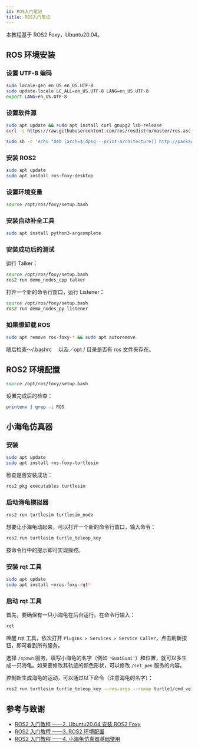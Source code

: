 ```yaml
---
id: ROS入门笔记
title: ROS入门笔记
---
```


本教程基于 ROS2 Foxy，Ubuntu20.04。

## ROS 环境安装

### 设置 UTF-8 编码

```bash
sudo locale-gen en_US en_US.UTF-8
sudo update-locale LC_ALL=en_US.UTF-8 LANG=en_US.UTF-8
export LANG=en_US.UTF-8
```

### 设置软件源

```bash
sudo apt update && sudo apt install curl gnupg2 lsb-release
curl -s https://raw.githubusercontent.com/ros/rosdistro/master/ros.asc | sudo apt-key add -
```

```bash
sudo sh -c 'echo "deb [arch=$(dpkg --print-architecture)] http://packages.ros.org/ros2/ubuntu $(lsb_release -cs) main" > /etc/apt/sources.list.d/ros2-latest.list'
```

### 安装 ROS2

```bash
sudo apt update
sudo apt install ros-foxy-desktop
```

### 设置环境变量

```bash
source /opt/ros/foxy/setup.bash
```

### 安装自动补全工具

```bash
sudo apt install python3-argcomplete
```

### 安装成功后的测试

运行 Talker：

```bash
source /opt/ros/foxy/setup.bash
ros2 run demo_nodes_cpp talker
```

打开一个新的命令行窗口，运行 Listener：

```bash
source /opt/ros/foxy/setup.bash
ros2 run demo_nodes_py listener
```

### 如果想卸载 ROS

```bash
sudo apt remove ros-foxy-* && sudo apt autoremove
```

随后检查～/.bashrc 　以及／opt / 目录是否有 ros 文件夹存在。

## ROS2 环境配置

```bash
source /opt/ros/foxy/setup.bash
```

设置完成后的检查：

```bash
printenv | grep -i ROS
```

## 小海龟仿真器

### 安装

```bash
sudo apt update
sudo apt install ros-foxy-turtlesim
```

检查是否安装成功：

```bash
ros2 pkg executables turtlesim
```

### 启动海龟模拟器

```bash
ros2 run turtlesim turtlesim_node
```

想要让小海龟动起来，可以打开一个新的命令行窗口，输入命令：

```bash
ros2 run turtlesim turtle_teleop_key
```

按命令行中的提示即可实现操控。

### 安装 rqt 工具

```bash
sudo apt update
sudo apt install ~nros-foxy-rqt*
```

### 启动 rqt 工具

首先，要确保有一只小海龟在后台运行。在命令行输入：

```bash
rqt
```

唤醒 rqt 工具，依次打开 `Plugins > Services > Service Caller`，点击刷新按钮，即可看到所有服务。

选择 `/spawn` 服务，填写小海龟的名字（例如 `'GuaiGuai'`）和位置，就可以多生成一只海龟。如果要修改其轨迹的颜色形状，可以修改 `/set_pen` 服务的内容。

控制新生成海龟的运动，可以通过以下命令（注意海龟的名字）：

```bash
ros2 run turtlesim turtle_teleop_key --ros-args --remap turtle1/cmd_vel:=guaiguai/cmd_vel
```


## 参考与致谢

- [ROS2 入门教程 ——2. Ubuntu20.04 安装 ROS2 Foxy](https://www.guyuehome.com/10226)
- [ROS2 入门教程 ——3. ROS2 环境配置](https://www.guyuehome.com/10243)
- [ROS2 入门教程 ——4. 小海龟仿真器基础使用](https://www.guyuehome.com/10386)


